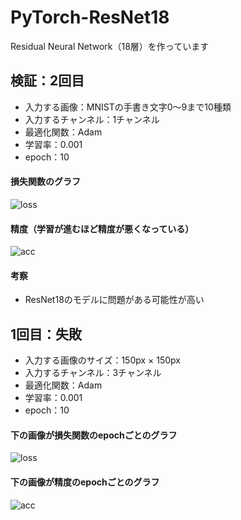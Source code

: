 # PyTorch-ResNet18
Residual Neural Network（18層）を作っています

## 検証：2回目
- 入力する画像：MNISTの手書き文字0～9まで10種類
- 入力するチャンネル：1チャンネル
- 最適化関数：Adam
- 学習率：0.001
- epoch：10

#### 損失関数のグラフ
![loss](https://user-images.githubusercontent.com/55943803/129902275-4834f77d-1da1-4ac0-bb56-c3fc822b1331.png)

#### 精度（学習が進むほど精度が悪くなっている）
![acc](https://user-images.githubusercontent.com/55943803/129902268-add268e9-9ff3-47ff-ba8a-0c0a4a045546.png)

#### 考察
- ResNet18のモデルに問題がある可能性が高い


## 1回目：失敗
- 入力する画像のサイズ：150px × 150px
- 入力するチャンネル：3チャンネル
- 最適化関数：Adam
- 学習率：0.001
- epoch：10

#### 下の画像が損失関数のepochごとのグラフ

![loss](https://user-images.githubusercontent.com/55943803/129806431-6f5194fe-72ae-47d9-a37f-c9a6c9574224.png)

#### 下の画像が精度のepochごとのグラフ

![acc](https://user-images.githubusercontent.com/55943803/129806428-23f48052-6893-4f3d-9c00-45cde62f34b9.png)
